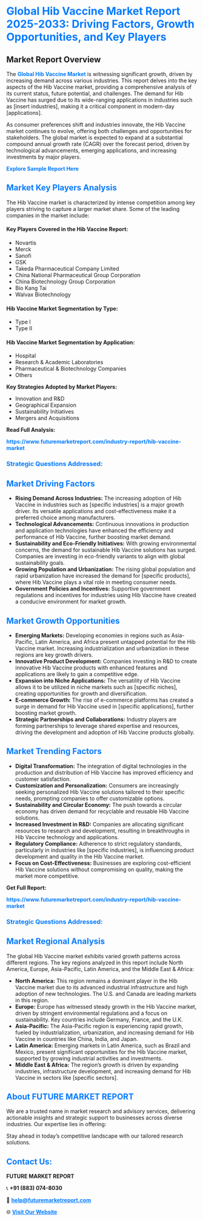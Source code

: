<h1 style="color: #007BFF;">Global Hib Vaccine Market Report 2025-2033: Driving Factors, Growth Opportunities, and Key Players</h1>

<section id="overview">
<h2>Market Report Overview</h2>
<p>The <a href="https://www.futuremarketreport.com/industry-report/hib-vaccine-market" style="color: #007BFF; text-decoration: none;"><strong>Global Hib Vaccine Market</strong></a> is witnessing significant growth, driven by increasing demand across various industries. This report delves into the key aspects of the Hib Vaccine market, providing a comprehensive analysis of its current status, future potential, and challenges. The demand for Hib Vaccine has surged due to its wide-ranging applications in industries such as [insert industries], making it a critical component in modern-day [applications].</p>
<p>As consumer preferences shift and industries innovate, the Hib Vaccine market continues to evolve, offering both challenges and opportunities for stakeholders. The global market is expected to expand at a substantial compound annual growth rate (CAGR) over the forecast period, driven by technological advancements, emerging applications, and increasing investments by major players.</p>
</section>

<section id="overview">
<p><a href="https://www.futuremarketreport.com/request-sample/reportId=89028" style="color: #007BFF; text-decoration: none;"><strong>Explore Sample Report Here</strong></a></p>
</section>

<section id="key-players">
<h2 style="color: #007BFF;">Market Key Players Analysis</h2>
<p>The Hib Vaccine market is characterized by intense competition among key players striving to capture a larger market share. Some of the leading companies in the market include:</p>
<h4>Key Players Covered in the Hib Vaccine Report:</h4>
<ul><li>Novartis</li><li>Merck</li><li>Sanofi</li><li>GSK</li><li>Takeda Pharmaceutical Company Limited</li><li>China National Pharmaceutical Group Corporation</li><li>China Biotechnology Group Corporation</li><li>Bio Kang Tai</li><li>Walvax Biotechnology</li></ul>
<h4>Hib Vaccine Market Segmentation by Type:</h4>
<ul><li>Type I</li><li>Type II</li></ul>

<h4>Hib Vaccine Market Segmentation by Application:</h4>
<ul><li>Hospital</li><li>Research &amp; Academic Laboratories</li><li>Pharmaceutical &amp; Biotechnology Companies</li><li>Others</li></ul>
<p><strong>Key Strategies Adopted by Market Players:</strong></p>
<ul>
<li>Innovation and R&D</li>
<li>Geographical Expansion</li>
<li>Sustainability Initiatives</li>
<li>Mergers and Acquisitions</li>
</ul>
</section>

<section>
<p><strong>Read Full Analysis: </strong></p><a href="https://www.futuremarketreport.com/industry-report/hib-vaccine-market" style="color: #007BFF; text-decoration: none;"><strong>https://www.futuremarketreport.com/industry-report/hib-vaccine-market</strong></a>
<h3 style="color: #007BFF;">Strategic Questions Addressed:</h3>
</section>

<section id="driving-factors">
<h2 style="color: #007BFF;">Market Driving Factors</h2>
<ul>
<li><strong>Rising Demand Across Industries:</strong> The increasing adoption of Hib Vaccine in industries such as [specific industries] is a major growth driver. Its versatile applications and cost-effectiveness make it a preferred choice among manufacturers.</li>
<li><strong>Technological Advancements:</strong> Continuous innovations in production and application technologies have enhanced the efficiency and performance of Hib Vaccine, further boosting market demand.</li>
<li><strong>Sustainability and Eco-Friendly Initiatives:</strong> With growing environmental concerns, the demand for sustainable Hib Vaccine solutions has surged. Companies are investing in eco-friendly variants to align with global sustainability goals.</li>
<li><strong>Growing Population and Urbanization:</strong> The rising global population and rapid urbanization have increased the demand for [specific products], where Hib Vaccine plays a vital role in meeting consumer needs.</li>
<li><strong>Government Policies and Incentives:</strong> Supportive government regulations and incentives for industries using Hib Vaccine have created a conducive environment for market growth.</li>
</ul>
</section>

<section id="growth-opportunities">
<h2 style="color: #007BFF;">Market Growth Opportunities</h2>
<ul>
<li><strong>Emerging Markets:</strong> Developing economies in regions such as Asia-Pacific, Latin America, and Africa present untapped potential for the Hib Vaccine market. Increasing industrialization and urbanization in these regions are key growth drivers.</li>
<li><strong>Innovative Product Development:</strong> Companies investing in R&D to create innovative Hib Vaccine products with enhanced features and applications are likely to gain a competitive edge.</li>
<li><strong>Expansion into Niche Applications:</strong> The versatility of Hib Vaccine allows it to be utilized in niche markets such as [specific niches], creating opportunities for growth and diversification.</li>
<li><strong>E-commerce Growth:</strong> The rise of e-commerce platforms has created a surge in demand for Hib Vaccine used in [specific applications], further boosting market growth.</li>
<li><strong>Strategic Partnerships and Collaborations:</strong> Industry players are forming partnerships to leverage shared expertise and resources, driving the development and adoption of Hib Vaccine products globally.</li>
</ul>
</section>

<section id="trending-factors">
<h2 style="color: #007BFF;">Market Trending Factors</h2>
<ul>
<li><strong>Digital Transformation:</strong> The integration of digital technologies in the production and distribution of Hib Vaccine has improved efficiency and customer satisfaction.</li>
<li><strong>Customization and Personalization:</strong> Consumers are increasingly seeking personalized Hib Vaccine solutions tailored to their specific needs, prompting companies to offer customizable options.</li>
<li><strong>Sustainability and Circular Economy:</strong> The push towards a circular economy has driven demand for recyclable and reusable Hib Vaccine solutions.</li>
<li><strong>Increased Investment in R&D:</strong> Companies are allocating significant resources to research and development, resulting in breakthroughs in Hib Vaccine technology and applications.</li>
<li><strong>Regulatory Compliance:</strong> Adherence to strict regulatory standards, particularly in industries like [specific industries], is influencing product development and quality in the Hib Vaccine market.</li>
<li><strong>Focus on Cost-Effectiveness:</strong> Businesses are exploring cost-efficient Hib Vaccine solutions without compromising on quality, making the market more competitive.</li>
</ul>
</section>

<section>
<p><strong>Get Full Report: </strong></p><a href="https://www.futuremarketreport.com/industry-report/hib-vaccine-market" style="color: #007BFF; text-decoration: none;"><strong>https://www.futuremarketreport.com/industry-report/hib-vaccine-market</strong></a>
<h3 style="color: #007BFF;">Strategic Questions Addressed:</h3>
</section>


<section id="regional-analysis">
<h2 style="color: #007BFF;">Market Regional Analysis</h2>
<p>The global Hib Vaccine market exhibits varied growth patterns across different regions. The key regions analyzed in this report include North America, Europe, Asia-Pacific, Latin America, and the Middle East & Africa:</p>
<ul>
<li><strong>North America:</strong> This region remains a dominant player in the Hib Vaccine market due to its advanced industrial infrastructure and high adoption of new technologies. The U.S. and Canada are leading markets in this region.</li>
<li><strong>Europe:</strong> Europe has witnessed steady growth in the Hib Vaccine market, driven by stringent environmental regulations and a focus on sustainability. Key countries include Germany, France, and the U.K.</li>
<li><strong>Asia-Pacific:</strong> The Asia-Pacific region is experiencing rapid growth, fueled by industrialization, urbanization, and increasing demand for Hib Vaccine in countries like China, India, and Japan.</li>
<li><strong>Latin America:</strong> Emerging markets in Latin America, such as Brazil and Mexico, present significant opportunities for the Hib Vaccine market, supported by growing industrial activities and investments.</li>
<li><strong>Middle East & Africa:</strong> The region’s growth is driven by expanding industries, infrastructure development, and increasing demand for Hib Vaccine in sectors like [specific sectors].</li>
</ul>
</section>

<footer>
<h2 style="color: #007BFF;">About FUTURE MARKET REPORT</h2>
<p>We are a trusted name in market research and advisory services, delivering actionable insights and strategic support to businesses across diverse industries. Our expertise lies in offering:</p>

<p>Stay ahead in today’s competitive landscape with our tailored research solutions.</p>

<h2 style="color: #007BFF;">Contact Us:</h2>
<p><strong>FUTURE MARKET REPORT</strong></p>
<p>📞 <strong>+91 (883) 074-8030</strong></p>
<p>📧 <strong><a href="mailto:help@futuremarketreport.com" style="color: #007BFF;">help@futuremarketreport.com</a></strong></p>
<p>🌐 <strong><a href="https://www.futuremarketreport.com/" style="color: #007BFF;">Visit Our Website</a></strong></p>
</footer>